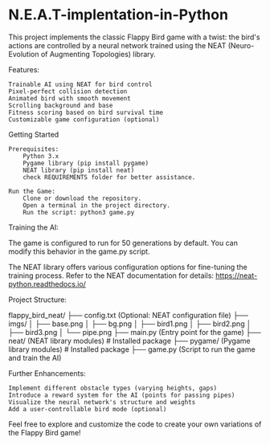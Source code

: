 # N.E.A.T-implentation-in-Python
This project implements the classic Flappy Bird game with a twist: the bird's actions are controlled by a neural network trained using the NEAT (Neuro-Evolution of Augmenting Topologies) library.

Features:

    Trainable AI using NEAT for bird control
    Pixel-perfect collision detection
    Animated bird with smooth movement
    Scrolling background and base
    Fitness scoring based on bird survival time
    Customizable game configuration (optional)

Getting Started

    Prerequisites:
        Python 3.x
        Pygame library (pip install pygame)
        NEAT library (pip install neat)
        check REQUIREMENTS folder for better assistance.

    Run the Game:
        Clone or download the repository.
        Open a terminal in the project directory.
        Run the script: python3 game.py

Training the AI:

The game is configured to run for 50 generations by default. You can modify this behavior in the game.py script.

The NEAT library offers various configuration options for fine-tuning the training process. Refer to the NEAT documentation for details: https://neat-python.readthedocs.io/

Project Structure:

flappy_bird_neat/
├── config.txt (Optional: NEAT configuration file)
├── imgs/
│   ├── base.png
│   ├── bg.png
│   ├── bird1.png
│   ├── bird2.png
│   ├── bird3.png
│   └── pipe.png
├── main.py (Entry point for the game)
├── neat/  (NEAT library modules)  # Installed package
├── pygame/  (Pygame library modules)  # Installed package
├── game.py (Script to run the game and train the AI)

Further Enhancements:

    Implement different obstacle types (varying heights, gaps)
    Introduce a reward system for the AI (points for passing pipes)
    Visualize the neural network's structure and weights
    Add a user-controllable bird mode (optional)

Feel free to explore and customize the code to create your own variations of the Flappy Bird game!

